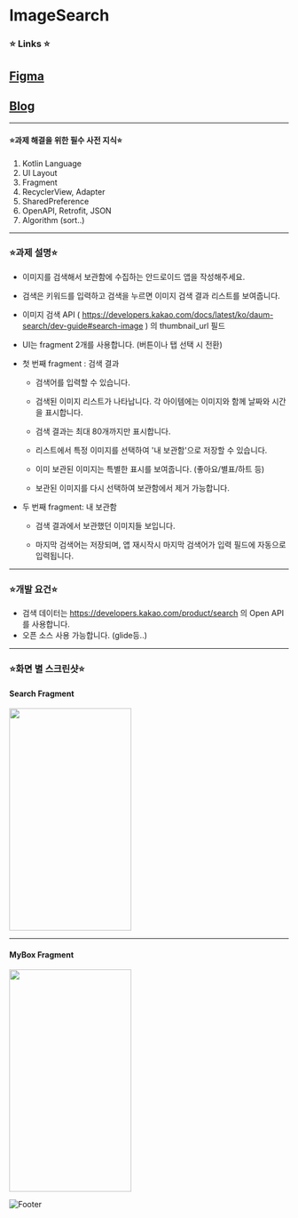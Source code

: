 # ImageSearch

### ⭐ Links ⭐
## [Figma](https://www.figma.com/file/q781eFFMFKd0bwN4WHoVUz/Untitled?type=design&node-id=1%3A3&mode=design&t=Bm5QMMcJrtLMYAJm-1)

## [Blog](https://coding-martinkwon.tistory.com/77)

---
#### ⭐과제 해결을 위한 필수 사전 지식⭐

1. Kotlin Language
2. UI Layout
3. Fragment
4. RecyclerView, Adapter
5. SharedPreference
6. OpenAPI, Retrofit, JSON
7. Algorithm (sort..)
---
### ⭐과제 설명⭐

- 이미지를 검색해서 보관함에 수집하는 안드로이드 앱을 작성해주세요.
- 검색은 키워드를 입력하고 검색을 누르면 이미지 검색 결과 리스트를 보여줍니다.
- 이미지 검색 API ( https://developers.kakao.com/docs/latest/ko/daum-search/dev-guide#search-image ) 의 thumbnail_url 필드
- UI는 fragment 2개를 사용합니다. (버튼이나 탭 선택 시 전환)

- 첫 번째 fragment : 검색 결과
  - 검색어를 입력할 수 있습니다.
  - 검색된 이미지 리스트가 나타납니다. 각 아이템에는 이미지와 함께 날짜와 시간을 표시합니다.
  
  - 검색 결과는 최대 80개까지만 표시합니다.
  
  - 리스트에서 특정 이미지를 선택하여 '내 보관함'으로 저장할 수 있습니다.
  - 이미 보관된 이미지는 특별한 표시를 보여줍니다. (좋아요/별표/하트 등)
  - 보관된 이미지를 다시 선택하여 보관함에서 제거 가능합니다.

- 두 번째 fragment: 내 보관함
  - 검색 결과에서 보관했던 이미지들 보입니다.
  
  - 마지막 검색어는 저장되며, 앱 재시작시 마지막 검색어가 입력 필드에 자동으로 입력됩니다.

---
### ⭐개발 요건⭐

- 검색 데이터는 https://developers.kakao.com/product/search 의 Open API를 사용합니다.
- 오픈 소스 사용 가능합니다. (glide등..)

----
### ⭐화면 별 스크린샷⭐

#### Search Fragment

<image src = "https://github.com/MartinKwon94/ImageSearch/assets/139086025/3060bd5e-cf61-426a-a7a1-ecfd539928a7" width = "220" height = "400"/>


---
#### MyBox Fragment

<image src = "https://github.com/MartinKwon94/ImageSearch/assets/139086025/3ee7c330-9862-4004-8d24-4d6ac41d8a4b" width = "220" height = "400"/>

![Footer](https://capsule-render.vercel.app/api?type=waving&color=auto&height=200&section=footer)

